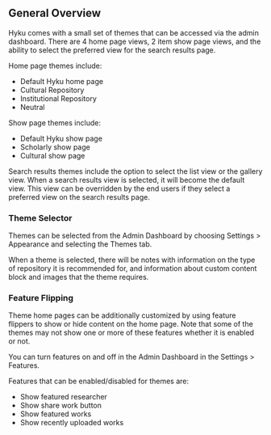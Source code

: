 ## General Overview

Hyku comes with a small set of themes that can be accessed via the admin dashboard. There are 4 home page views, 2 item show page views, and the ability to select the preferred view for the search results page.

Home page themes include:
* Default Hyku home page
* Cultural Repository
* Institutional Repository
* Neutral 

Show page themes include:
* Default Hyku show page
* Scholarly show page
* Cultural show page

Search results themes include the option to select the list view or the gallery view. When a search results view is selected, it will become the default view. This view can be overridden by the end users if they select a preferred view on the search results page.

### Theme Selector

Themes can be selected from the Admin Dashboard by choosing Settings > Appearance and selecting the Themes tab.

When a theme is selected, there will be notes with information on the type of repository it is recommended for, and information about custom content block and images that the theme requires.

### Feature Flipping

Theme home pages can be additionally customized by using feature flippers to show or hide content on the home page. Note that some of the themes may not show one or more of these features whether it is enabled or not.

You can turn features on and off in the Admin Dashboard in the Settings > Features. 

Features that can be enabled/disabled for themes are:
* Show featured researcher
* Show share work button
* Show featured works
* Show recently uploaded works